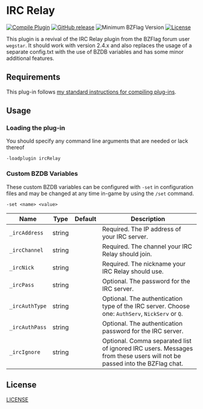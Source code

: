 # IRC Relay

[![Compile Plugin](https://github.com/d03n3rfr1tz3/bzflag-ircRelay/actions/workflows/build.yml/badge.svg)](https://github.com/d03n3rfr1tz3/bzflag-ircRelay/actions/workflows/build.yml)
[![GitHub release](https://img.shields.io/github/release/d03n3rfr1tz3/bzflag-ircRelay.svg)](https://github.com/d03n3rfr1tz3/bzflag-ircRelay/releases/latest)
![Minimum BZFlag Version](https://img.shields.io/badge/BZFlag-v2.4.0+-blue.svg)
[![License](https://img.shields.io/github/license/d03n3rfr1tz3/bzflag-ircRelay.svg)](LICENSE.md)

This plugin is a revival of the IRC Relay plugin from the BZFlag forum user `wegstar`.
It should work with version 2.4.x and also replaces the usage of a separate config.txt
with the use of BZDB variables and has some minor additional features.

## Requirements

This plug-in follows [my standard instructions for compiling plug-ins](https://github.com/allejo/docs.allejo.io/wiki/BZFlag-Plug-in-Distribution).

## Usage

### Loading the plug-in

You should specify any command line arguments that are needed or lack thereof

```
-loadplugin ircRelay
```

### Custom BZDB Variables

These custom BZDB variables can be configured with `-set` in configuration files and may be changed at any time in-game by using the `/set` command.

```
-set <name> <value>
```

| Name | Type | Default | Description |
| ---- | ---- | ------- | ----------- |
| `_ircAddress` | string |  | Required. The IP address of your IRC server. |
| `_ircChannel` | string |  | Required. The channel your IRC Relay should join. |
| `_ircNick` | string |  | Required. The nickname your IRC Relay should use. |
| `_ircPass` | string |  | Optional. The password for the IRC server. |
| `_ircAuthType` | string |  | Optional. The authentication type of the IRC server. Choose one: `AuthServ`, `NickServ` or `Q`. |
| `_ircAuthPass` | string |  | Optional. The authentication password for the IRC server. |
| `_ircIgnore` | string |  | Optional. Comma separated list of ignored IRC users. Messages from these users will not be passed into the BZFlag chat. |

## License

[LICENSE](LICENSE.md)
